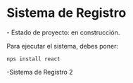 <h1>Sistema de Registro</h1>
- Estado de proyecto: en construcción.

Para ejecutar el sistema, debes poner:

```nps install react```

-Sistema de Registro 2

